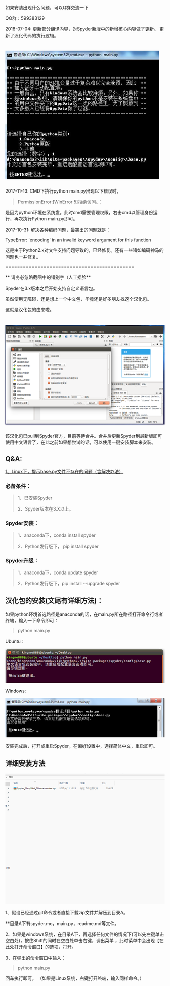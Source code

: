
如果安装出现什么问题，可以Q群交流一下

QQ群：599383129 


2018-07-04:
更新部分翻译内容，对Spyder新版中的新增核心内容做了更新。
更新了汉化代码的执行逻辑。

![screenshot](./img/20180704.jpg)
============================================

2017-11-13:
CMD下执行python main.py出现以下错误时，
>PermissionError:[WinError 5]拒绝访问。：

是因为python环境在系统盘。此时cmd需要管理权限，右击cmd以管理身份运行，再次执行Python main.py即可。

2017-10-31:
解决各种编码问题，最突出的问题就是：

TypeError: 'encoding' in an invalid keyword argument for this function

这是由于Python2.x对文件支持问题导致的，已经修复。还有一些诸如编码神马的问题也一并修复。

============================================

** 请务必忽略截图中的错别字（人工捂脸**

Spyder在3.x版本之后开始支持自定义语言包。

虽然使用无障碍，还是想上一个中文包，毕竟还是好多朋友找这个汉化包。

这就是汉化包的由来啦。

![screenshot](./img/2017-04-07-13-59-16.png)
============================================
该汉化包已pull到Spyder官方，目前等待合并。合并后更新Spyder到最新版即可使用中文语言了，在此之前如果想尝试的话，可以使用一键安装脚本来安装。

## Q&A:
[1、Linux下，提示base.py文件不存在的问题（含解决办法）](https://github.com/kingmo888/Spyder_Simplified_Chinese/issues/2)

### 必备条件：
>1、已安装Spyder
>
>2、Spyder版本在3.X以上。

### Spyder安装：
>1、anaconda下，conda install spyder
>
>2、Python发行版下， pip install spyder

### Spyder升级：
>1、anaconda下，conda update spyder
>
>2、Python发行版下，pip install --upgrade spyder


## 汉化包的安装(文尾有详细方法)：
如果python环境首选路径是anaconda的话，在main.py所在路径打开命令行或者终端，输入一下命令即可：
> python main.py


Ubuntu：

![screenshot](./img/spyder001.png)

Windows:

![screenshot](./img/spyder002.png)


安装完成后，打开或重启Spyder，在偏好设置中，选择简体中文，重启即可。

## 详细安装方法
![演示截图](./img/GIF_001.gif)

1、假设已经通过git命令或者直接下载zip文件并解压到目录A。

**目录A下有spyder.mo，main.py，readme.md等文件。

2、如果是windows系统，在目录A下，再选择任何文件的情况下(可以先左键单击空白处)，按住Shift的同时在空白处单击右键，调出菜单
，此时菜单中会出现【在此处打开命令窗口】的选项，打开。

3、在弹出的命令窗口中输入：

>python main.py 

回车执行即可。
（如果是Linux系统，右键打开终端，输入同样命令。）